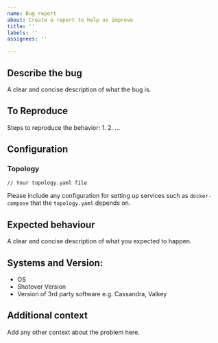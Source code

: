 ```yaml
---
name: Bug report
about: Create a report to help us improve
title: ''
labels: ''
assignees: ''

---
```


## Describe the bug
A clear and concise description of what the bug is.

## To Reproduce
Steps to reproduce the behavior:
1.
2. 
...

## Configuration

### Topology
```
// Your topology.yaml file
```

Please include any configuration for setting up services such as `docker-compose` that the `topology.yaml` depends on.

## Expected behaviour
A clear and concise description of what you expected to happen.

## Systems and Version:
 - OS
 - Shotover Version
 - Version of 3rd party software e.g. Cassandra, Valkey

## Additional context
Add any other context about the problem here.
